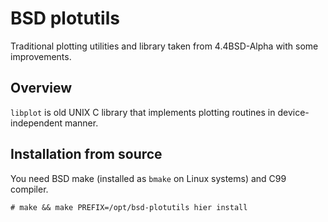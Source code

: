 # BSD plotutils

Traditional plotting utilities and library taken from 4.4BSD-Alpha with some improvements.  

## Overview
`libplot` is old UNIX C library that implements plotting routines in device-independent manner.  

## Installation from source

You need BSD make (installed as `bmake` on Linux systems) and C99 compiler.
```
# make && make PREFIX=/opt/bsd-plotutils hier install
```